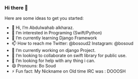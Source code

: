 ### Hi there 👋

<!--
**bosoud/bosoud** is a ✨ _special_ ✨ repository because its `README.md` (this file) appears on your GitHub profile.-->

Here are some ideas to get you started:
- 👋 Hi, I’m Abdulwahab alkharaz.
- 👀 I’m interested in Programing (Swift/Python)
- 🌱 I’m currently learning Django Framework
- 📫 How to reach me Twitter: @bosoud2 Instagram: @bosoud
- 🔭 I’m currently working on django Project.
- 👯 I’m looking to collaborate on swift library for public use.
- 🤔 I’m looking for help with any thing i can.
- 😄 Pronouns: Bo Soud
- ⚡ Fun fact: My Nickname on Old time IRC was : DOOOSH
